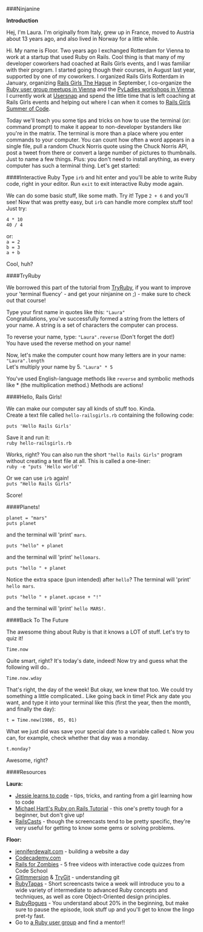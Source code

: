###Ninjanine

**Introduction**  

Hej, I'm Laura. I'm originally from Italy, grew up in France, moved to Austria about 13 years ago, and also lived in Norway for a little while.  


Hi. My name is Floor. Two years ago I exchanged Rotterdam for Vienna to work at a startup that used Ruby on Rails. Cool thing is that many of my developer coworkers had coached at Rails Girls events, and I was familiar with their program. I started going though their courses, in August last year, supported by one of my coworkers. I organized Rails Girls Rotterdam in January, organizing [Rails Girls The Hague][1] in September, I co-organize the [Ruby user group meetups in Vienna][2] and the [PyLadies workshops in Vienna][3]. I currently work at [Usersnap][4] and spend the little time that is left coaching at Rails Girls events and helping out where I can when it comes to [Rails Girls Summer of Code][5].


Today we'll teach you some tips and tricks on how to use the terminal (or: command prompt) to make it appear to non-developer bystanders like you're in the matrix. The terminal is more than a place where you enter commands to your computer. You can count how often a word appears in a single file, pull a random Chuck Norris quote using the Chuck Norris API, post a tweet from there or convert a large number of pictures to thumbnails. Just to name a few things. Plus: you don't need to install anything, as every computer has such a terminal thing. Let's get started:

####Interactive Ruby
Type ```irb``` and hit enter and you'll be able to write Ruby code, right in your editor. Run ```exit``` to exit interactive Ruby mode again.  

We can do some basic stuff, like some math. Try it! Type ```2 + 6``` and you'll see! Now that was pretty easy, but ```irb``` can handle more complex stuff too!
Just try:  

```4 * 10```  
```40 / 4```  

or:  
```a = 2```  
```b = 3```  
```a + b```  

Cool, huh?

####TryRuby

We borrowed this part of the tutorial from [TryRuby][20], if you want to improve your 'terminal fluency' - and get your ninjanine on ;) - make sure to check out that course!  

Type your first name in quotes like this: ```"Laura"```  
Congratulations, you've successfully formed a string from the letters of your name. A string is a set of characters the computer can process.  

To reverse your name, type: ```"Laura".reverse``` (Don't forget the dot!)  
You have used the reverse method on your name!  

Now, let's make the computer count how many letters are in your name: ```"Laura".length```  
Let's multiply your name by 5. ```"Laura" * 5```  

You've used English-language methods like ```reverse``` and symbolic methods like * (the multiplication method.) Methods are actions!  

####Hello, Rails Girls! 

We can make our computer say all kinds of stuff too. Kinda.  
Create a text file called ```hello-railsgirls.rb``` containing the following code:  

```puts 'Hello Rails Girls'```  

Save it and run it:  
```ruby hello-railsgirls.rb```  

Works, right? You can also run the short ```"hello Rails Girls"``` program without creating a text file at all. This is called a one-liner:  
```ruby -e "puts 'Hello world'"```

Or we can use ```irb``` again!  
```puts "Hello Rails Girls"```    

Score!  

####Planets!

```planet = "mars"```  
```puts planet```  

and the terminal will 'print' ```mars```. 

```puts "hello" + planet```  

and the terminal will 'print' ```hellomars```. 

```puts "hello " + planet```  

Notice the extra space (pun intended) after ```hello```? The terminal will 'print' ```hello mars```. 

```puts "hello " + planet.upcase + "!"``` 

and the terminal will 'print' ```hello MARS!```. 

####Back To The Future

The awesome thing about Ruby is that it knows a LOT of stuff. Let's try to quiz it!  

```Time.now```  

Quite smart, right? It's today's date, indeed! Now try and guess what the following will do..  

```Time.now.wday```  

That's right, the day of the week! But okay, we knew that too. We could try something a little complicated.. Like going back in time! Pick any date you want, and type it into your terminal like this (first the year, then the month, and finally the day):  

```t = Time.new(1986, 05, 01)```  

What we just did was save your special date to a variable called t. Now you can, for example, check whether that day was a monday.  

```t.monday?```  

Awesome, right?  

####Resources

**Laura:**  
-  [Jessie learns to code][14] - tips, tricks, and ranting from a girl learning how to code
-  [Michael Hartl's Ruby on Rails Tutorial][15] - this one's pretty tough for a beginner, but don't give up!
-  [RailsCasts][16] - though the screencasts tend to be pretty specific, they're very useful for getting to know some gems or solving problems.

**Floor:**  
-  [jenniferdewalt.com][6] - building a website a day  
-  [Codecademy.com][7]  
-  [Rails for Zombies][8] - 5 free videos with interactive code quizzes from Code School  
-  [GitImmersion][9] & [TryGit][13] - understanding git  
-  [RubyTapas][10] - Short screencasts twice a week will introduce you to a wide variety of intermediate to advanced Ruby concepts and techniques, as well as core Object-Oriented design principles.  
-  [RubyRogues][11] - You understand about 20% in the beginning, but make sure to pause the episode, look stuff up and you'll get to know the lingo pret-ty fast. 
-  Go to [a Ruby user group][12] and find a mentor!!  


[1]: http://railsgirls.com/thehague
[2]: http://vienna-rb.at
[3]: http://www.meetup.com/PyLadies-Vienna/
[4]: http://usersnap.com
[5]: http://railsgirlssummerofcode.org/

[6]: http://blog.jenniferdewalt.com/
[7]: http://www.codecademy.com/
[8]: http://railsforzombies.org/
[9]: http://gitimmersion.com/
[10]: http://www.rubytapas.com/
[11]: http://rubyrogues.com/
[12]: http://rubyusergroups.org/
[13]: http://www.codeschool.com/courses/try-git

[14]: http://jessiecodes.wordpress.com/
[15]: http://ruby.railstutorial.org/ruby-on-rails-tutorial-book
[16]: http://railscasts.com/

[20]: http://tryruby.org
